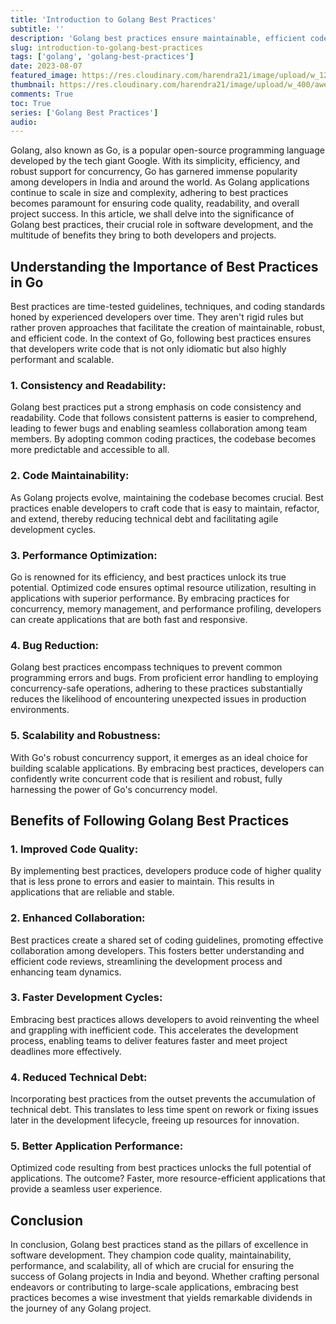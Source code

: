 ```yaml
---
title: 'Introduction to Golang Best Practices'
subtitle: ''
description: 'Golang best practices ensure maintainable, efficient code by emphasizing consistency, readability, and scalability. They reduce bugs, enable seamless collaboration, and enhance code quality.'
slug: introduction-to-golang-best-practices
tags: ['golang', 'golang-best-practices']
date: 2023-08-07
featured_image: https://res.cloudinary.com/harendra21/image/upload/w_1200/awesome-blog/awesome-golang/Golang_Best_Practices_-_Introduction_xblerh.png
thumbnail: https://res.cloudinary.com/harendra21/image/upload/w_400/awesome-blog/awesome-golang/Golang_Best_Practices_-_Introduction_xblerh.png
comments: True
toc: True
series: ['Golang Best Practices']
audio: 
---
```


Golang, also known as Go, is a popular open-source programming language developed by the tech giant Google. With its simplicity, efficiency, and robust support for concurrency, Go has garnered immense popularity among developers in India and around the world. As Golang applications continue to scale in size and complexity, adhering to best practices becomes paramount for ensuring code quality, readability, and overall project success. In this article, we shall delve into the significance of Golang best practices, their crucial role in software development, and the multitude of benefits they bring to both developers and projects.

## Understanding the Importance of Best Practices in Go

Best practices are time-tested guidelines, techniques, and coding standards honed by experienced developers over time. They aren't rigid rules but rather proven approaches that facilitate the creation of maintainable, robust, and efficient code. In the context of Go, following best practices ensures that developers write code that is not only idiomatic but also highly performant and scalable.

### 1. Consistency and Readability: 
Golang best practices put a strong emphasis on code consistency and readability. Code that follows consistent patterns is easier to comprehend, leading to fewer bugs and enabling seamless collaboration among team members. By adopting common coding practices, the codebase becomes more predictable and accessible to all.

### 2. Code Maintainability:
As Golang projects evolve, maintaining the codebase becomes crucial. Best practices enable developers to craft code that is easy to maintain, refactor, and extend, thereby reducing technical debt and facilitating agile development cycles.

### 3. Performance Optimization:
Go is renowned for its efficiency, and best practices unlock its true potential. Optimized code ensures optimal resource utilization, resulting in applications with superior performance. By embracing practices for concurrency, memory management, and performance profiling, developers can create applications that are both fast and responsive.

### 4. Bug Reduction:
Golang best practices encompass techniques to prevent common programming errors and bugs. From proficient error handling to employing concurrency-safe operations, adhering to these practices substantially reduces the likelihood of encountering unexpected issues in production environments.

### 5. Scalability and Robustness:
With Go's robust concurrency support, it emerges as an ideal choice for building scalable applications. By embracing best practices, developers can confidently write concurrent code that is resilient and robust, fully harnessing the power of Go's concurrency model.

## Benefits of Following Golang Best Practices

### 1. Improved Code Quality:
By implementing best practices, developers produce code of higher quality that is less prone to errors and easier to maintain. This results in applications that are reliable and stable.

### 2. Enhanced Collaboration:
Best practices create a shared set of coding guidelines, promoting effective collaboration among developers. This fosters better understanding and efficient code reviews, streamlining the development process and enhancing team dynamics.

### 3. Faster Development Cycles:
Embracing best practices allows developers to avoid reinventing the wheel and grappling with inefficient code. This accelerates the development process, enabling teams to deliver features faster and meet project deadlines more effectively.

### 4. Reduced Technical Debt:
Incorporating best practices from the outset prevents the accumulation of technical debt. This translates to less time spent on rework or fixing issues later in the development lifecycle, freeing up resources for innovation.

### 5. Better Application Performance:
Optimized code resulting from best practices unlocks the full potential of applications. The outcome? Faster, more resource-efficient applications that provide a seamless user experience.

## Conclusion
In conclusion, Golang best practices stand as the pillars of excellence in software development. They champion code quality, maintainability, performance, and scalability, all of which are crucial for ensuring the success of Golang projects in India and beyond. Whether crafting personal endeavors or contributing to large-scale applications, embracing best practices becomes a wise investment that yields remarkable dividends in the journey of any Golang project.
<!--stackedit_data:
eyJoaXN0b3J5IjpbLTY1MTA1MDQxNF19
-->